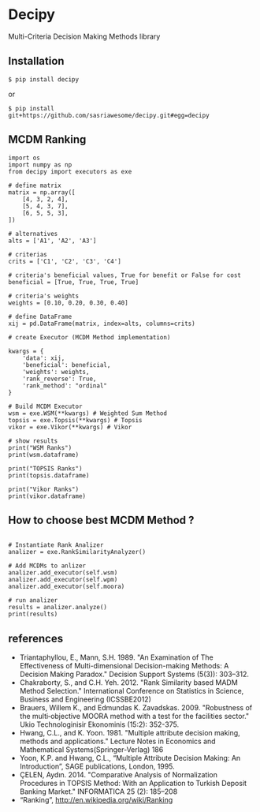 # Decipy
Multi-Criteria Decision Making Methods library 

## Installation
```
$ pip install decipy
```
or
```
$ pip install git+https://github.com/sasriawesome/decipy.git#egg=decipy
```

## MCDM Ranking
```
import os
import numpy as np
from decipy import executors as exe

# define matrix
matrix = np.array([
    [4, 3, 2, 4],
    [5, 4, 3, 7],
    [6, 5, 5, 3],
])

# alternatives
alts = ['A1', 'A2', 'A3']

# criterias
crits = ['C1', 'C2', 'C3', 'C4']

# criteria's beneficial values, True for benefit or False for cost
beneficial = [True, True, True, True]

# criteria's weights
weights = [0.10, 0.20, 0.30, 0.40]

# define DataFrame
xij = pd.DataFrame(matrix, index=alts, columns=crits)

# create Executor (MCDM Method implementation)

kwargs = {
    'data': xij,
    'beneficial': beneficial,
    'weights': weights,
    'rank_reverse': True,
    'rank_method': "ordinal"
}

# Build MCDM Executor
wsm = exe.WSM(**kwargs) # Weighted Sum Method
topsis = exe.Topsis(**kwargs) # Topsis 
vikor = exe.Vikor(**kwargs) # Vikor 

# show results
print("WSM Ranks")
print(wsm.dataframe)

print("TOPSIS Ranks")
print(topsis.dataframe)

print("Vikor Ranks")
print(vikor.dataframe)

```

## How to choose best MCDM Method ?
```

# Instantiate Rank Analizer
analizer = exe.RankSimilarityAnalyzer()

# Add MCDMs to anlizer
analizer.add_executor(self.wsm)
analizer.add_executor(self.wpm)
analizer.add_executor(self.moora)

# run analizer
results = analizer.analyze()
print(results)

```

## references
- Triantaphyllou, E., Mann, S.H. 1989. "An Examination of The Effectiveness of Multi-dimensional Decision-making Methods: A Decision Making Paradox." Decision Support Systems (5(3)): 303–312.
- Chakraborty, S., and C.H. Yeh. 2012. "Rank Similarity based MADM Method Selection." International Conference on Statistics in Science, Business and Engineering (ICSSBE2012)
- Brauers, Willem K., and Edmundas K. Zavadskas. 2009. "Robustness of the multi‐objective MOORA method with a test for the facilities sector." Ukio Technologinisir Ekonominis (15:2): 352-375.
- Hwang, C.L., and K. Yoon. 1981. "Multiple attribute decision making, methods and applications." Lecture Notes in Economics and Mathematical Systems(Springer-Verlag) 186
- Yoon, K.P. and Hwang, C.L., “Multiple Attribute Decision Making: An Introduction”, SAGE publications, London, 1995.
- ÇELEN, Aydın. 2014. "Comparative Analysis of Normalization Procedures in TOPSIS Method: With an Application to Turkish Deposit Banking Market." INFORMATICA 25 (2): 185–208
- “Ranking”, http://en.wikipedia.org/wiki/Ranking